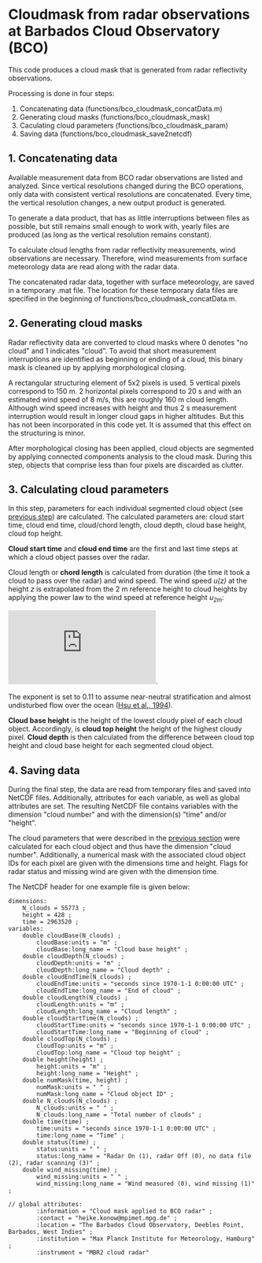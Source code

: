 # Cloudmask from radar observations at Barbados Cloud Observatory (BCO)

This code produces a cloud mask that is generated from radar reflectivity observations.

Processing is done in four steps:

   1. Concatenating data (functions/bco_cloudmask_concatData.m)
   2. Generating cloud masks (functions/bco_cloudmask_mask)
   3. Caculating cloud parameters (functions/bco_cloudmask_param)
   4. Saving data (functions/bco_cloudmask_save2netcdf)


## 1. Concatenating data
Available measurement data from BCO radar observations are listed and analyzed. Since vertical resolutions changed during the BCO operations, only data with consistent vertical resolutions are concatenated. Every time, the vertical resolution changes, a new output product is generated.

To generate a data product, that has as little interruptions between files as possible, but still remains small enough to work with, yearly files are produced (as long as the vertical resolution remains constant).

To calculate cloud lengths from radar reflectivity measurements, wind observations are necessary. Therefore, wind measurements from surface meteorology data are read along with the radar data.

The concatenated radar data, together with surface meteorology, are saved in a temporary .mat file. The location for these temporary data files are specified in the beginning of functions/bco_cloudmask_concatData.m.


## 2. Generating cloud masks
Radar reflectivity data are converted to cloud masks where 0 denotes "no cloud" and 1 indicates "cloud". To avoid that short measurement interruptions are identified as beginning or ending of a cloud, this binary mask is cleaned up by applying morphological closing.

A rectangular structuring element of 5x2 pixels is used. 5 vertical pixels correspond to 150 m. 2 horizontal pixels correspond to 20 s and with an estimated wind speed of 8 m/s, this are roughly 160 m cloud length. Although wind speed increases with height and thus 2 s measurement interruption would result in longer cloud gaps in higher altitudes. But this has not been incorporated in this code yet. It is assumed that this effect on the structuring is minor.

After morphological closing has been applied, cloud objects are segmented by applying connected components analysis to the cloud mask. During this step, objects that comprise less than four pixels are discarded as clutter.


## 3. Calculating cloud parameters
In this step, parameters for each individual segmented cloud object (see [previous step](#2.-generating-cloud-masks)) are calculated. The calculated parameters are: cloud start time, cloud end time, cloud/chord length, cloud depth, cloud base height, cloud top height.

**Cloud start time** and **cloud end time** are the first and last time steps at which a cloud object passes over the radar.

Cloud length or **chord length** is calculated from duration (the time it took a cloud to pass over the radar) and wind speed. The wind speed *u(z)* at the height *z* is extrapolated from the 2 m reference height to cloud heights by applying the power law to the wind speed at reference height *u<sub>2m</sub>*:

![equation](https://latex.codecogs.com/gif.latex?u%28z%29%20%3D%20u_%7B2%20%5Cmathrm%7Bm%7D%7D%20%5Cleft%28%5Cfrac%7Bz%7D%7B2%5C%20%5Cmathrm%7Bm%7D%7D%5Cright%29%5E%7B0.11%7D).
<!-- \frac{u}{u_r} = \left(\frac{z}{z_r} \right )^{\alpha} -->
<!-- u(z) = u_{2 \mathrm{m}} \left(\frac{z}{2\ \mathrm{m}}\right)^{0.11} -->
<!-- $$u(z) = u_{2m} (\frac{z}{2}^{0.11}) $$ -->
The exponent is set to 0.11 to assume near-neutral stratification and almost undisturbed flow over the ocean ([Hsu et al., 1994](https://journals.ametsoc.org/view/journals/apme/33/6/1520-0450_1994_033_0757_dtplwp_2_0_co_2.xml?tab_body=pdf)).

**Cloud base height** is the height of the lowest cloudy pixel of each cloud object. Accordingly, is **cloud top height** the height of the highest cloudy pixel.
**Cloud depth** is then calculated from the difference between cloud top height and cloud base height for each segmented cloud object.

## 4. Saving data
During the final step, the data are read from temporary files and saved into NetCDF files. Additionally, attributes for each variable, as well as global attributes are set. The resulting NetCDF file contains variables with the dimension "cloud number" and with the dimension(s) "time" and/or "height".

The cloud parameters that were described in the [previous section](#-3-calculating-cloud-parameters) were calculated for each cloud object and thus have the dimension "cloud number". Additionally, a numerical mask with the associated cloud object IDs for each pixel are given with the dimensions time and height. Flags for radar status and missing wind are given with the dimension time.

The NetCDF header for one example file is given below:

```
dimensions:
	N_clouds = 55773 ;
	height = 428 ;
	time = 2963520 ;
variables:
	double cloudBase(N_clouds) ;
		cloudBase:units = "m" ;
		cloudBase:long_name = "Cloud base height" ;
	double cloudDepth(N_clouds) ;
		cloudDepth:units = "m" ;
		cloudDepth:long_name = "Cloud depth" ;
	double cloudEndTime(N_clouds) ;
		cloudEndTime:units = "seconds since 1970-1-1 0:00:00 UTC" ;
		cloudEndTime:long_name = "End of cloud" ;
	double cloudLength(N_clouds) ;
		cloudLength:units = "m" ;
		cloudLength:long_name = "Cloud length" ;
	double cloudStartTime(N_clouds) ;
		cloudStartTime:units = "seconds since 1970-1-1 0:00:00 UTC" ;
		cloudStartTime:long_name = "Beginning of cloud" ;
	double cloudTop(N_clouds) ;
		cloudTop:units = "m" ;
		cloudTop:long_name = "Cloud top height" ;
	double height(height) ;
		height:units = "m" ;
		height:long_name = "Height" ;
	double numMask(time, height) ;
		numMask:units = " " ;
		numMask:long_name = "Cloud object ID" ;
	double N_clouds(N_clouds) ;
		N_clouds:units = " " ;
		N_clouds:long_name = "Total number of clouds" ;
	double time(time) ;
		time:units = "seconds since 1970-1-1 0:00:00 UTC" ;
		time:long_name = "Time" ;
	double status(time) ;
		status:units = " " ;
		status:long_name = "Radar On (1), radar Off (0), no data file (2), radar scanning (3)" ;
	double wind_missing(time) ;
		wind_missing:units = " " ;
		wind_missing:long_name = "Wind measured (0), wind missing (1)" ;

// global attributes:
		:information = "Cloud mask applied to BCO radar" ;
		:contact = "heike.konow@mpimet.mpg.de" ;
		:location = "The Barbados Cloud Observatory, Deebles Point, Barbados, West Indies" ;
		:institution = "Max Planck Institute for Meteorology, Hamburg" ;
		:instrument = "MBR2 cloud radar"
```

